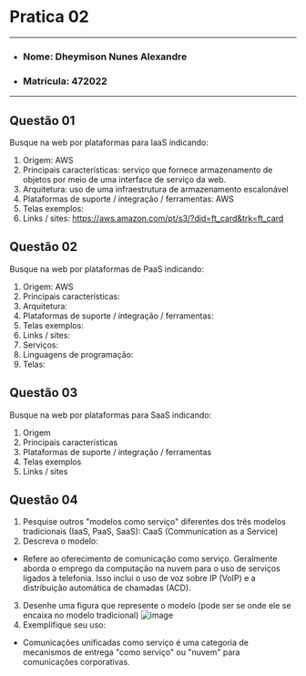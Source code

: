 # Pratica 02

---

- ### Nome: Dheymison Nunes Alexandre
- ### Matrícula: 472022
  
---

## Questão 01

Busque na web por plataformas para IaaS indicando:

1. Origem: AWS
2. Principais características:  serviço que fornece armazenamento de objetos por meio de uma interface de serviço da web.
3. Arquitetura: uso de uma infraestrutura de armazenamento escalonável
4. Plataformas de suporte / integração / ferramentas: AWS
5. Telas exemplos: 
6. Links / sites: https://aws.amazon.com/pt/s3/?did=ft_card&trk=ft_card

## Questão 02

Busque na web por plataformas de PaaS indicando:

1. Origem: AWS
2. Principais características: 
3. Arquitetura:
4. Plataformas de suporte / integração / ferramentas:
5. Telas exemplos:
6. Links / sites:
7. Serviços:
8. Linguagens de programação:
9. Telas:

## Questão 03

Busque na web por plataformas para SaaS indicando:

1. Origem
2. Principais características
3. Plataformas de suporte / integração / ferramentas
4. Telas exemplos
5. Links / sites

## Questão 04

1. Pesquise outros "modelos como serviço" diferentes dos três modelos tradicionais (IaaS, PaaS, SaaS): CaaS (Communication as a Service)
2. Descreva o modelo: 
- Refere ao oferecimento de comunicação como serviço. Geralmente aborda o emprego da computação na nuvem para o uso de serviços ligados à telefonia. Isso inclui o uso de voz sobre IP (VoIP) e a distribuição automática de chamadas (ACD).
3. Desenhe uma figura que represente o modelo (pode ser se onde ele se encaixa no modelo tradicional)
![image](https://user-images.githubusercontent.com/39660020/161836835-9b12ec76-b026-4890-944d-80acc99c9924.png)
4.  Exemplifique seu uso: 
- Comunicações unificadas como serviço é uma categoria de mecanismos de entrega "como serviço" ou "nuvem" para comunicações corporativas.
